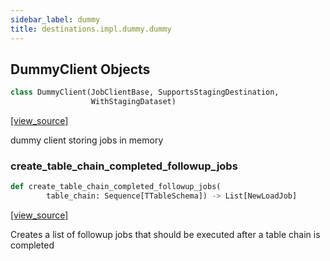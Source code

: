 ```yaml
---
sidebar_label: dummy
title: destinations.impl.dummy.dummy
---
```


## DummyClient Objects

```python
class DummyClient(JobClientBase, SupportsStagingDestination,
                  WithStagingDataset)
```

[[view_source]](https://github.com/dlt-hub/dlt/blob/3739c9ac839aafef713f6d5ebbc6a81b2a39a1b0/dlt/destinations/impl/dummy/dummy.py#L110)

dummy client storing jobs in memory

### create\_table\_chain\_completed\_followup\_jobs

```python
def create_table_chain_completed_followup_jobs(
        table_chain: Sequence[TTableSchema]) -> List[NewLoadJob]
```

[[view_source]](https://github.com/dlt-hub/dlt/blob/3739c9ac839aafef713f6d5ebbc6a81b2a39a1b0/dlt/destinations/impl/dummy/dummy.py#L158)

Creates a list of followup jobs that should be executed after a table chain is completed

